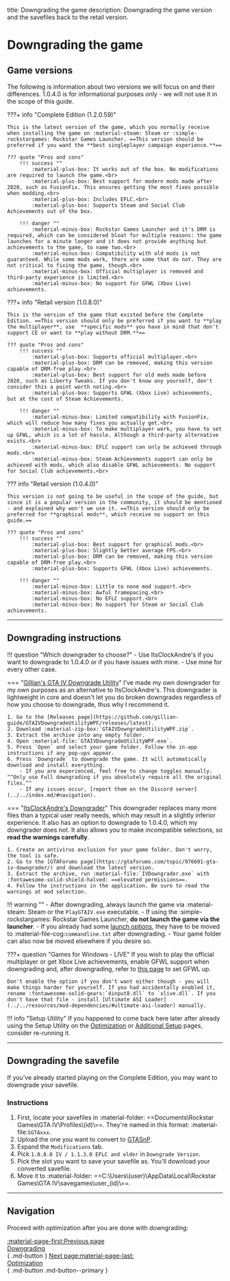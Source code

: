 title: Downgrading the game
description: Downgrading the game version and the savefiles back to the retail version.

# Downgrading the game

## Game versions

The following is information about two versions we will focus on and their differences. 1.0.4.0 is for informational purposes only - we will not use it in the scope of this guide.

???+ info "Complete Edition (1.2.0.59)"

    This is the latest version of the game, which you normally receive when installing the game on :material-steam: Steam or :simple-rockstargames: Rockstar Games Launcher. ==This version should be preferred if you want the **best singleplayer campaign experience.**==

    ??? quote "Pros and cons"
        !!! success ""
            :material-plus-box: It works out of the box. No modifications are required to launch the game.<br>
            :material-plus-box: Best support for modern mods made after 2020, such as FusionFix. This ensures getting the most fixes possible when modding.<br>
            :material-plus-box: Includes EFLC.<br>
            :material-plus-box: Supports Steam and Social Club Achievements out of the box.

        !!! danger ""
            :material-minus-box: Rockstar Games Launcher and it's DRM is required, which can be considered bloat for multiple reasons: the game launches for a minute longer and it does not provide anything but achievements to the game, to name two.<br>
            :material-minus-box: Compatibility with old mods is not guaranteed. While some mods work, there are some that do not. They are not critical to fixing the game, though.<br>
            :material-minus-box: Official multiplayer is removed and third-party experience is limited.<br>
            :material-minus-box: No support for GFWL (Xbox Live) achievements.

???+ info "Retail version (1.0.8.0)"

    This is the version of the game that existed before the Complete Edition. ==This version should only be preferred if you want to **play the multiplayer**, use  **specific mods** you have in mind that don't support CE or want to **play without DRM.**==

    ??? quote "Pros and cons"
        !!! success ""
            :material-plus-box: Supports official multiplayer.<br>
            :material-plus-box: DRM can be removed, making this version capable of DRM-free play.<br>
            :material-plus-box: Best support for old mods made before 2020, such as Liberty Tweaks. If you don't know any yourself, don't consider this a point worth noting.<br>
            :material-plus-box: Supports GFWL (Xbox Live) achievements, but at the cost of Steam Achievements.

        !!! danger ""
            :material-minus-box: Limited compatibility with FusionFix, which will reduce how many fixes you actually get.<br>
            :material-minus-box: To make multiplayer work, you have to set up GFWL, which is a lot of hassle. Although a third-party alternative exists.<br>
            :material-minus-box: EFLC support can only be achieved through mods.<br>
            :material-minus-box: Steam Achievements support can only be achieved with mods, which also disable GFWL achievements. No support for Social Club achievements.<br>

??? info "Retail version (1.0.4.0)"

    This version is not going to be useful in the scope of the guide, but since it is a popular version in the community, it should be mentioned - and explained why won't we use it. ==This version should only be preferred for **graphical mods**, which receive no support on this guide.==

    ??? quote "Pros and cons"
        !!! success ""
            :material-plus-box: Best support for graphical mods.<br>
            :material-plus-box: Slightly better average FPS.<br>
            :material-plus-box: DRM can be removed, making this version capable of DRM-free play.<br>
            :material-plus-box: Supports GFWL (Xbox Live) achievements.

        !!! danger ""
            :material-minus-box: Little to none mod support.<br>
            :material-minus-box: Awful framepacing.<br>
            :material-minus-box: No EFLC support.<br>
            :material-minus-box: No support for Steam or Social Club achievements.

---

## Downgrading instructions

!!! question "Which downgrader to choose?"
    - Use ItsClockAndre's if you want to downgrade to 1.0.4.0 or if you have issues with mine.
    - Use mine for every other case.

=== "[Gillian's GTA IV Downgrade Utility](https://github.com/gillian-guide/GTAIVDowngradeUtilityWPF)"
    I've made my own downgrader for my own purposes as an alternative to ItsClockAndre's. This downgrader is lightweight in core and doesn't let you do broken downgrades regardless of how you choose to downgrade, thus why I recommend it.

    1. Go to the [Releases page](https://github.com/gillian-guide/GTAIVDowngradeUtilityWPF/releases/latest).
    2. Download :material-zip-box:`GTAIVDowngradeUtilityWPF.zip`.
    3. Extract the archive into any empty folder.
    4. Open :material-file:`GTAIVDowngradeUtilityWPF.exe`.
    5. Press `Open` and select your game folder. Follow the in-app instructions if any pop-ups appear.
    6. Press `Downgrade` to downgrade the game. It will automatically download and install everything.
        - If you are experienced, feel free to change toggles manually. ^^Only use Full downgrading if you absolutely require all the original files.^^
        - If any issues occur, [report them on the Discord server](../../index.md/#navigation).

=== "[ItsClockAndre's Downgrader](https://gtaforums.com/topic/976691-gta-iv-downgrader/)"
    This downgrader replaces many more files than a typical user really needs, which may result in a slightly inferior experience. It also has an option to downgrade to 1.0.4.0, which my downgrader does not. It also allows you to make incompatible selections, so **read the warnings carefully**.

    1. Create an antivirus exclusion for your game folder. Don't worry, the tool is safe.
    2. Go to the [GTAForums page](https://gtaforums.com/topic/976691-gta-iv-downgrader/) and download the latest version.
    3. Extract the archive, run :material-file:`IVDowngrader.exe` with :fontawesome-solid-shield-halved: ==elevated permissions==.
    4. Follow the instructions in the application. Be sure to read the warnings at mod selection.

!!! warning ""
    - After downgrading, always launch the game via :material-steam: Steam or the `PlayGTAIV.exe` executable.
    - If using the :simple-rockstargames: Rockstar Games Launcher, **do not launch the game via the launcher**.
    - If you already had some [launch options](../additional-setup.md/#launch-options), they have to be moved to :material-file-cog:`commandline.txt` after downgrading.
    - Your game folder can also now be moved elsewhere if you desire so.

???+ question "Games for Windows - LIVE"
    If you wish to play the official multiplayer or get Xbox Live achievements, enable GFWL support when downgrading and, after downgrading, refer to [this page](../../extras/multiplayer.md/#games-for-windows-live) to set GFWL up.

    Don't enable the option if you don't want either though - you will make things harder for yourself. If you had accidentally enabled it, rename :fontawesome-solid-gears:`dinput8.dll` to `xlive.dll`. If you don't have that file - install [Ultimate ASI Loader](../../resources/mod-dependencies/#ultimate-asi-loader) manually.

!!! info "Setup Utility"
    If you happened to come back here later after already using the Setup Utility on the [Optimization](../../optimization.md) or [Additional Setup](../../additional-setup.md) pages, consider re-running it.

---

## Downgrading the savefile

If you've already started playing on the Complete Edition, you may want to downgrade your savefile.

### Instructions

1. First, locate your savefiles in :material-folder: ==Documents\Rockstar Games\GTA IV\Profiles\\(id)\\==. They're named in this format: :material-file:`SGTAxxx`.
2. Upload the one you want to convert to [GTASnP](https://gtasnp.com/).
3. Expand the `Modifications` tab.
4. Pick `1.0.8.0 IV / 1.1.3.0 EFLC and older` in `Downgrade Version`.
5. Pick the slot you want to save your savefile as. You'll download your converted savefile.
6. Move it to :material-folder: ==C:\Users\\(user)\AppData\Local\Rockstar Games\GTA IV\savegames\user_(id)\\==.

---

## Navigation

Proceed with optimization after you are done with downgrading:

[:material-page-first:Previous page <br>Downgrading</br>](index.md){ .md-button } [Next page:material-page-last: <br>Optimization</br>](../optimization.md){ .md-button .md-button--primary }
